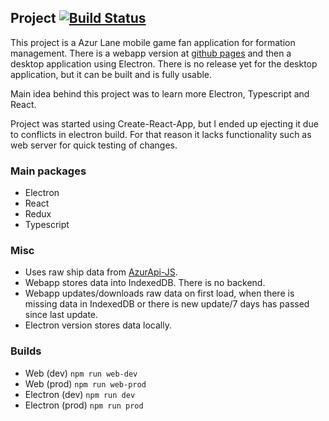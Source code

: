 ## Project [![Build Status](https://travis-ci.com/Rutle/fazla.svg?branch=master)](https://travis-ci.com/Rutle/fazla)

This project is a Azur Lane mobile game fan application for formation management. There is a webapp version at [github pages](http://rutle.github.io/fazla) and then a desktop application using Electron. There is no release yet for the desktop application, but it can be built and is fully usable.

Main idea behind this project was to learn more Electron, Typescript and React.

Project was started using Create-React-App, but I ended up ejecting it due to conflicts in electron build. For that reason
it lacks functionality such as web server for quick testing of changes.

### Main packages
* Electron
* React
* Redux
* Typescript
 
### Misc
* Uses raw ship data from [AzurApi-JS](https://azurapi.github.io/).
* Webapp stores data into IndexedDB. There is no backend.
* Webapp updates/downloads raw data on first load, when there is missing data in IndexedDB or there is new update/7 days has passed since last update.
* Electron version stores data locally.

### Builds
* Web (dev)
`npm run web-dev`
* Web (prod)
`npm run web-prod`
* Electron (dev)
`npm run dev`
* Electron (prod)
`npm run prod`